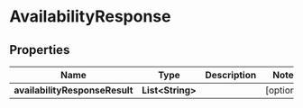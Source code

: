 # AvailabilityResponse

## Properties
Name | Type | Description | Notes
------------ | ------------- | ------------- | -------------
**availabilityResponseResult** | **List&lt;String&gt;** |  |  [optional]
